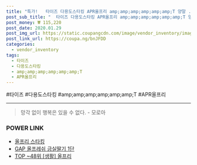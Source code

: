 ```yaml
--- 
title: "특가!   타이즈 다용도스타킹 APR올프리 amp;amp;amp;amp;amp;amp;T 양말 ..." 
post_sub_title: "  타이즈 다용도스타킹 APR올프리 amp;amp;amp;amp;amp;amp;T 양말 D 스타킹_10pcs 레깅스 스타킹" 
post_money: ₩ 115,220 
post_date: 2020.01.29 
post_img_url: https://static.coupangcdn.com/image/vendor_inventory/images/2016/08/12/13/0/d39dbd6a-910d-43f1-807d-63c0edcb805b.jpg 
post_link_url: https://coupa.ng/bnJFDD 
categories: 
  - vendor_inventory 
tags: 
  - 타이즈 
  - 다용도스타킹 
  - amp;amp;amp;amp;amp;amp;T 
  - APR올프리 
--- 
```

  #타이즈 #다용도스타킹 #amp;amp;amp;amp;amp;amp;T #APR올프리 
<hr> 

> 망각 없이 행복은 있을 수 없다. - 모로아 


### POWER LINK

* <a href="https://blog.naver.com/fasyy4321/221788586198" target="_blank">올프리 스타킹</a>
* <a href="https://blog.naver.com/sakai111/221780962390" target="_blank">GAP 올프레쉬 금실딸기 1단</a>
* <a href="https://blog.naver.com/an0733/221788305558" target="_blank"> TOP ~48위 [생활] 올프리</a>
